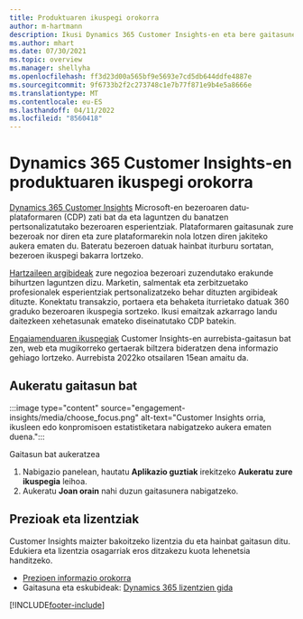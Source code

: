 ```yaml
---
title: Produktuaren ikuspegi orokorra
author: m-hartmann
description: Ikusi Dynamics 365 Customer Insights-en eta bere gaitasunen ikuspegi orokorra.
ms.author: mhart
ms.date: 07/30/2021
ms.topic: overview
ms.manager: shellyha
ms.openlocfilehash: ff3d23d00a565bf9e5693e7cd5db644ddfe4887e
ms.sourcegitcommit: 9f6733b2f2c273748c1e7b77f871e9b4e5a8666e
ms.translationtype: MT
ms.contentlocale: eu-ES
ms.lasthandoff: 04/11/2022
ms.locfileid: "8560418"
---
```

# <a name="product-overview-for-dynamics-365-customer-insights"></a>Dynamics 365 Customer Insights-en produktuaren ikuspegi orokorra

[Dynamics 365 Customer Insights](https://dynamics.microsoft.com/ai/customer-insights/) Microsoft-en bezeroaren datu-plataformaren (CDP) zati bat da eta laguntzen du banatzen pertsonalizatutako bezeroaren esperientziak. Plataformaren gaitasunak zure bezeroak nor diren eta zure plataformarekin nola lotzen diren jakiteko aukera ematen du. Bateratu bezeroen datuak hainbat iturburu sortatan, bezeroen ikuspegi bakarra lortzeko.

[Hartzaileen argibideak](audience-insights/overview.md) zure negozioa bezeroari zuzendutako erakunde bihurtzen laguntzen dizu. Marketin, salmentak eta zerbitzuetako profesionalek esperientziak pertsonalizatzeko behar dituzten argibideak dituzte. Konektatu transakzio, portaera eta behaketa iturrietako datuak 360 graduko bezeroaren ikuspegia sortzeko. Ikusi emaitzak azkarrago landu daitezkeen xehetasunak emateko diseinatutako CDP batekin. 

[Engaiamenduaren ikuspegiak](engagement-insights/overview.md) Customer Insights-en aurrebista-gaitasun bat zen, web eta mugikorreko gertaerak biltzera bideratzen dena informazio gehiago lortzeko. Aurrebista 2022ko otsailaren 15ean amaitu da.
 
## <a name="choose-a-capability"></a>Aukeratu gaitasun bat

:::image type="content" source="engagement-insights/media/choose_focus.png" alt-text="Customer Insights orria, ikusleen edo konpromisoen estatistiketara nabigatzeko aukera ematen duena.":::

Gaitasun bat aukeratzea

1. Nabigazio panelean, hautatu **Aplikazio guztiak** irekitzeko **Aukeratu zure ikuspegia** leihoa.
1. Aukeratu **Joan orain** nahi duzun gaitasunera nabigatzeko.

## <a name="pricing-and-licensing"></a>Prezioak eta lizentziak

Customer Insights maizter bakoitzeko lizentzia du eta hainbat gaitasun ditu. Edukiera eta lizentzia osagarriak eros ditzakezu kuota lehenetsia handitzeko. 
- [Prezioen informazio orokorra](https://dynamics.microsoft.com/ai/customer-insights/pricing/)
- Gaitasuna eta eskubideak: [Dynamics 365 lizentzien gida](https://go.microsoft.com/fwlink/?LinkId=866544)

[!INCLUDE[footer-include](includes/footer-banner.md)]
